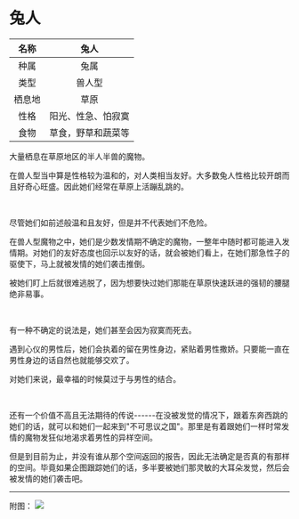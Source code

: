 # 兔人

|名称|兔人|
|:-:|:-:|
|种属|兔属|
|类型|兽人型|
|栖息地|草原|
|性格|阳光、性急、怕寂寞|
|食物|草食，野草和蔬菜等|

大量栖息在草原地区的半人半兽的魔物。

在兽人型当中算是性格较为温和的，对人类相当友好。大多数兔人性格比较开朗而且好奇心旺盛。因此她们经常在草原上活蹦乱跳的。

<br>

尽管她们如前述般温和且友好，但是并不代表她们不危险。

在兽人型魔物之中，她们是少数发情期不确定的魔物，一整年中随时都可能进入发情期。对她们的友好态度也回示以友好的话，就会被她们看上，在她们那急性子的驱使下，马上就被发情的她们袭击推倒。

被她们盯上后就很难逃脱了，因为想要快过她们那能在草原快速跃进的强韧的腰腿绝非易事。

<br>

有一种不确定的说法是，她们甚至会因为寂寞而死去。

遇到心仪的男性后，她们会执着的留在男性身边，紧贴着男性撒娇。只要能一直在男性身边的话自然也就能够交欢了。

对她们来说，最幸福的时候莫过于与男性的结合。

<br>

还有一个价值不高且无法期待的传说------在没被发觉的情况下，跟着东奔西跳的她们的话，就可以和她们一起来到"不可思议之国"。那里是有着跟她们一样时常发情的魔物发狂似地渴求着男性的异样空间。

但是到目前为止，并没有谁从那个空间返回的报告，因此无法确定是否真的有那样的空间。毕竟如果企图跟踪她们的话，多半要被她们那灵敏的大耳朵发觉，然后会被发情的她们袭击吧。

----

附图： ![](img/魔物娘图鉴I/30-31兔人.jpg)
